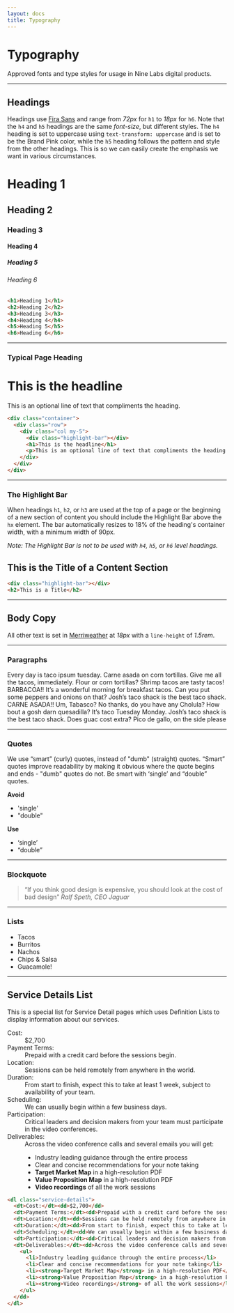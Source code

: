 ```yaml
---
layout: docs
title: Typography
---
```


# Typography

Approved fonts and type styles for usage in Nine Labs digital products.

----

## Headings

Headings use <a href="https://fonts.google.com/specimen/Fira+Sans">Fira Sans</a> and range from *72px* for `h1` to *18px* for `h6`. Note that the `h4` and `h5` headings are the same *font-size*, but different styles. The `h4` heading is set to uppercase using `text-transform: uppercase` and is set to be the Brand Pink color, while the `h5` heading follows the pattern and style from the other headings. This is so we can easily create the emphasis we want in various circumstances.

<h1>Heading 1</h1>
<h2>Heading 2</h2>
<h3>Heading 3</h3>
<h4>Heading 4</h4>
<h5>Heading 5</h5>
<h6>Heading 6</h6>


```html
<h1>Heading 1</h1>
<h2>Heading 2</h2>
<h3>Heading 3</h3>
<h4>Heading 4</h4>
<h5>Heading 5</h5>
<h6>Heading 6</h6>
```
----

### Typical Page Heading

<div class="container">
  <div class="row">
    <div class="col my-5">
      <div class="highlight-bar"></div>
      <h1>This is the headline</h1>
      <p>This is an optional line of text that compliments the heading.</p>
    </div>
  </div>
</div>

```html
<div class="container">
  <div class="row">
    <div class="col my-5">
      <div class="highlight-bar"></div>
      <h1>This is the headline</h1>
      <p>This is an optional line of text that compliments the heading.</p>
    </div>
  </div>
</div>
```

----

### The Highlight Bar

When headings `h1`, `h2`, or `h3` are used at the top of a page or the beginning of a new section of content you should include the Highlight Bar above the `hx` element. The bar automatically resizes to 18% of the heading's container width, with a minimum width of 90px.

*Note: The Highlight Bar is not to be used with `h4`, `h5`, or `h6` level headings.*

<div class="highlight-bar"></div>
<h2>This is the Title of a Content Section</h2>

```html
<div class="highlight-bar"></div>
<h2>This is a Title</h2>
```

----

## Body Copy

All other text is set in <a href="https://fonts.google.com/specimen/Merriweather">Merriweather</a> at *18px* with a `line-height` of *1.5rem*.

----
### Paragraphs

Every day is taco ipsum tuesday. Carne asada on corn tortillas. Give me all the tacos, immediately. Flour or corn tortillas? Shrimp tacos are tasty tacos! BARBACOA!! It’s a wonderful morning for breakfast tacos. Can you put some peppers and onions on that? Josh’s taco shack is the best taco shack. CARNE ASADA!! Um, Tabasco? No thanks, do you have any Cholula? How bout a gosh darn quesadilla? It’s taco Tuesday Monday. Josh’s taco shack is the best taco shack. Does guac cost extra? Pico de gallo, on the side please

----
### Quotes

We use “smart” (curly) quotes, instead of "dumb" (straight) quotes. “Smart” quotes improve readability by making it obvious where the quote begins and ends - "dumb" quotes do not. Be smart with ‘single’ and “double” quotes.

**Avoid**

- 'single'
- "double"

**Use**

- ‘single’
- “double”

----
### Blockquote

<blockquote>
  <q>If you think good design is expensive, you should look at the cost of bad design</q>
  <cite>Ralf Speth, CEO Jaguar</cite>
</blockquote>

----
### Lists

- Tacos
- Burritos
- Nachos
- Chips &amp; Salsa
- Guacamole!

----
## Service Details List

This is a special list for Service Detail pages which uses Definition Lists to display information about our services.

<dl class="service-details">
  <dt>Cost:</dt><dd>$2,700</dd>
  <dt>Payment Terms:</dt><dd>Prepaid with a credit card before the sessions begin.</dd>
  <dt>Location:</dt><dd>Sessions can be held remotely from anywhere in the world.</dd>
  <dt>Duration:</dt><dd>From start to finish, expect this to take at least 1 week, subject to availability of your team.</dd>
  <dt>Scheduling:</dt><dd>We can usually begin within a few business days.</dd>
  <dt>Participation:</dt><dd>Critical leaders and decision makers from your team must participate in the video conferences.</dd>
  <dt>Deliverables:</dt><dd>Across the video conference calls and several emails you will get:
    <ul>
      <li>Industry leading guidance through the entire process</li>
      <li>Clear and concise recommendations for your note taking</li>
      <li><strong>Target Market Map</strong> in a high-resolution PDF</li>
      <li><strong>Value Proposition Map</strong> in a high-resolution PDF</li>
      <li><strong>Video recordings</strong> of all the work sessions</li>
    </ul>
  </dd>
</dl>


```html
<dl class="service-details">
  <dt>Cost:</dt><dd>$2,700</dd>
  <dt>Payment Terms:</dt><dd>Prepaid with a credit card before the sessions begin.</dd>
  <dt>Location:</dt><dd>Sessions can be held remotely from anywhere in the world.</dd>
  <dt>Duration:</dt><dd>From start to finish, expect this to take at least 1 week, subject to availability of your team.</dd>
  <dt>Scheduling:</dt><dd>We can usually begin within a few business days.</dd>
  <dt>Participation:</dt><dd>Critical leaders and decision makers from your team must participate in the video conferences.</dd>
  <dt>Deliverables:</dt><dd>Across the video conference calls and several emails you will get:
    <ul>
      <li>Industry leading guidance through the entire process</li>
      <li>Clear and concise recommendations for your note taking</li>
      <li><strong>Target Market Map</strong> in a high-resolution PDF</li>
      <li><strong>Value Proposition Map</strong> in a high-resolution PDF</li>
      <li><strong>Video recordings</strong> of all the work sessions</li>
    </ul>
  </dd>
</dl>
```
